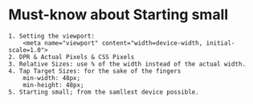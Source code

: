 # Must-know about Starting small

    1. Setting the viewport:
        <meta name="viewport" content="width=device-width, initial-scale=1.0">
    2. DPR & Actual Pixels & CSS Pixels
    3. Relative Sizes: use % of the width instead of the actual width.
    4. Tap Target Sizes: for the sake of the fingers
        min-width: 48px;
        min-height: 48px;
    5. Starting small; from the samllest device possible.